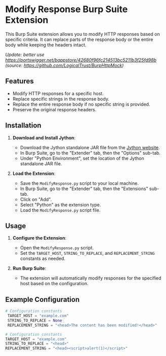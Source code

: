 # Modify Response Burp Suite Extension

This Burp Suite extension allows you to modify HTTP responses based on specific criteria. It can replace parts of the response body or the entire body while keeping the headers intact.

*Update: better use https://portswigger.net/bappstore/42680f96fc214513bc5211b3f25fd98b (source: https://github.com/LogicalTrust/BurpHttpMock)*

## Features

- Modify HTTP responses for a specific host.
- Replace specific strings in the response body.
- Replace the entire response body if no specific string is provided.
- Preserve the original response headers.

## Installation

1. **Download and Install Jython**:
   - Download the Jython standalone JAR file from the [Jython website](https://www.jython.org/download.html).
   - In Burp Suite, go to the "Extender" tab, then the "Options" sub-tab.
   - Under "Python Environment", set the location of the Jython standalone JAR file.

2. **Load the Extension**:
   - Save the `ModifyResponse.py` script to your local machine.
   - In Burp Suite, go to the "Extender" tab, then the "Extensions" sub-tab.
   - Click on "Add".
   - Select "Python" as the extension type.
   - Load the `ModifyResponse.py` script file.

## Usage

1. **Configure the Extension**:
   - Open the `ModifyResponse.py` script.
   - Set the `TARGET_HOST`, `STRING_TO_REPLACE`, and `REPLACEMENT_STRING` constants as needed.

2. **Run Burp Suite**:
   - The extension will automatically modify responses for the specified host based on the configuration.

## Example Configuration

```python
# Configuration constants
 TARGET_HOST = "example.com"
 STRING_TO_REPLACE = None
 REPLACEMENT_STRING = "<head>The content has been modified!</head>"
```

```python
# Configuration constants
TARGET_HOST = "example.com"
STRING_TO_REPLACE = "<head>"
REPLACEMENT_STRING = "<head><script>alert(1)</script>"
```
